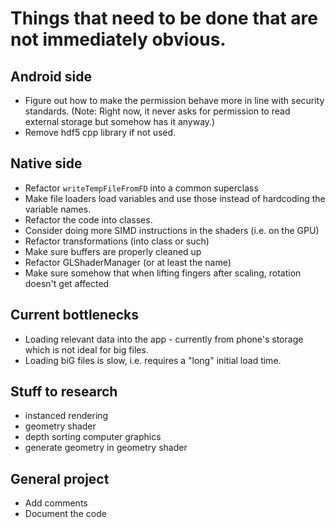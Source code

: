 # Things that need to be done that are not immediately obvious.

## Android side
- Figure out how to make the permission behave more in line with security standards. (Note: Right now, it never asks for permission to read external storage but somehow has it anyway.)
- Remove hdf5 cpp library if not used.

## Native side
- Refactor `writeTempFileFromFD` into a common superclass
- Make file loaders load variables and use those instead of hardcoding the variable names.
- Refactor the code into classes.
- Consider doing more SIMD instructions in the shaders (i.e. on the GPU)
- Refactor transformations (into class or such)
- Make sure buffers are properly cleaned up
- Refactor GLShaderManager (or at least the name)
- Make sure somehow that when lifting fingers after scaling, rotation doesn't get affected

## Current bottlenecks
- Loading relevant data into the app - currently from phone's storage which is not ideal for big files.
- Loading biG files is slow, i.e. requires a "long" initial load time.

## Stuff to research
- instanced rendering
- geometry shader
- depth sorting computer graphics
- generate geometry in geometry shader

## General project
- Add comments
- Document the code